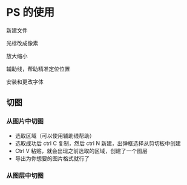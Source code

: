 # PS 的使用

新建文件

光标改成像素

放大缩小

辅助线，帮助精准定位位置

安装和更改字体

## 切图

### 从图片中切图

- 选取区域（可以使用辅助线帮助）
- 选取成功后 ctrl C 复制，然后 ctrl N 新建，出弹框选择从剪切板中创建
- Ctrl V 粘贴，就会出现之前选取的区域，创建了一个图层
- 导出为你想要的图片格式就行了

### 从图层中切图

